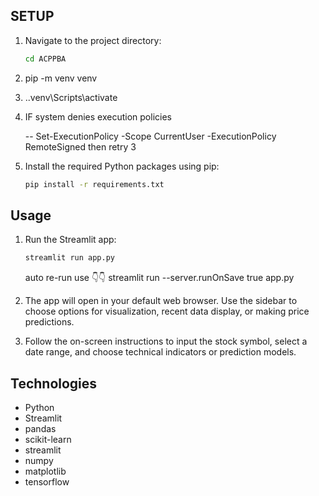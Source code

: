 ## SETUP
1. Navigate to the project directory:
   ```sh
   cd ACPPBA
   ```
2.  pip -m venv venv

3. .\.venv\Scripts\activate

4. IF system denies execution policies  

    -- Set-ExecutionPolicy -Scope CurrentUser -ExecutionPolicy RemoteSigned
    then retry 3

5. Install the required Python packages using pip:
   ```sh
   pip install -r requirements.txt
   ```

## Usage

1. Run the Streamlit app:
   ```sh
   streamlit run app.py
   ```
   auto re-run use 👇👇
   streamlit run --server.runOnSave true app.py

2. The app will open in your default web browser. Use the sidebar to choose options for visualization, recent data display, or making price predictions.

3. Follow the on-screen instructions to input the stock symbol, select a date range, and choose technical indicators or prediction models.

## Technologies

- Python
- Streamlit
- pandas
- scikit-learn
- streamlit
- numpy
- matplotlib
- tensorflow


